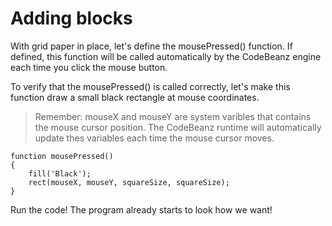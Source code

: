 # Adding blocks

With grid paper in place, let's define the mousePressed() function. If defined, this function will be called automatically by the CodeBeanz engine each time you click the mouse button.

To verify that the mousePressed() is called correctly, let's make this function draw a small black rectangle at mouse coordinates.

> Remember: mouseX and mouseY are system varibles that contains the mouse cursor position. The CodeBeanz runtime will automatically update thes variables each time the mouse cursor moves.

```
function mousePressed()
{
    fill('Black');
    rect(mouseX, mouseY, squareSize, squareSize);
}
```

Run the code! The program already starts to look how we want!
